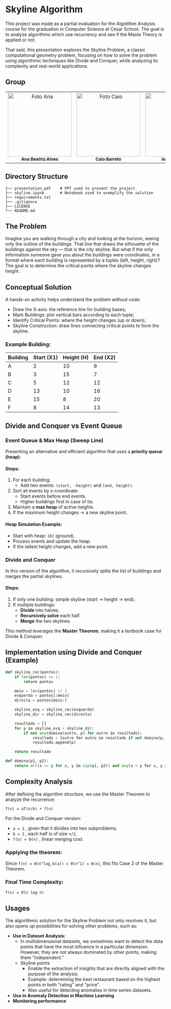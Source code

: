 # Skyline Algorithm

This project was made as a partial evaluation for the Algotithm Analysis course for the graduation in Computer Science at Cesar School. The goal is to analyze algorithms which use recurrency and see if the Maste Theory is applied or not. 

That said, this presentation explores the Skyline Problem, a classic computational geometry problem, focusing on how to solve the problem using algorithmic techniques like Divide and Conquer, while analyzing its complexity and real-world applications.

## Group
<table align="center">
	<tr>
		<td align="center">
			<a href="https://github.com/anabxalves">
				<img src="https://avatars.githubusercontent.com/u/108446826?v=4" width="200px;" alt="Foto Ana"/><br>
				<sub>
					<b>Ana Beatriz Alves</b>
				</sub>
			</a>
		</td>
		<td align="center">
			<a href="https://github.com/Caiobadv">
				<img src="https://avatars.githubusercontent.com/u/117755420?v=4" width="200px;" alt="Foto Caio"/><br>
				<sub>
					<b>Caio Barreto</b>
				</sub>
			</a>
		</td>
		<td align="center">
			<a href="https://github.com/bela975">
				<img src="https://avatars.githubusercontent.com/u/113048987?v=4" width="200px;" alt="Foto Isabela"/><br>
				<sub>
					<b>Isabela Spinelli</b>
				</sub>
			</a>
		</td>
		<td align="center">
			<a href="https://github.com/MaluArr">
				<img src="https://avatars.githubusercontent.com/u/99887403?v=4" width="200px;" alt="Foto Maria Luisa"/><br>
				<sub>
					<b>Maria Luísa</b>
				</sub>
			</a>
		</td>
		<td align="center">
			<a href="https://github.com/VictorHTenorio">
				<img src="https://avatars.githubusercontent.com/u/101901740?v=4" width="200px;" alt="Foto Victor"/><br>
				<sub>
					<b>Victor Hora</b>
				</sub>
			</a>
		</td>
	</tr>
</table>

## Directory Structure

	├── presentation.pdf	# PPT used to present the project
	├── skyline.ipynb		# Notebook used to exemplify the solution
	├── requirements.txt
	├── .gitignore
	├── LICENSE
	└── README.md

## The Problem
Imagine you are walking through a city and looking at the horizon, seeing only the outline of the buildings. That line that draws the silhouette of the buildings against the sky — that is the city skyline.
But what if the only information someone gave you about the buildings were coordinates, in a format where each building is represented by a tuples (left, height, right)? The goal is to determine the critical points where the skyline changes height.

## Conceptual Solution
A hands-on activity helps understand the problem without code:
- Draw the X-axis: the reference line for building bases;
- Mark Buildings: plot vertical bars according to each tuple;
- Identify Critical Points: where the height changes (up or down);
- Skyline Construction: draw lines connecting critical points to form the skyline.

### Example Building:

| Building | Start (X1) | Height (H) | End (X2) |
|----------|------------|------------|----------|
| A        | 2          | 10         | 9        |
| B        | 3          | 15         | 7        |
| C        | 5          | 12         | 12       |
| D        | 13         | 10         | 16       |
| E        | 15         | 8          | 20       |
| F        | 8          | 14         | 13       |

## Divide and Conquer vs Event Queue

### Event Queue & Max Heap (Sweep Line)

Presenting an alternative and efficient algorithm that uses a **priority queue (heap)**:

#### Steps:
1. For each building:
	- Add two events: `(start, -height)` and `(end, height)`.
2. Sort all events by x-coordinate:
	- Start events before end events.
	- Higher buildings first in case of tie.
3. Maintain a **max heap** of active heights.
4. If the maximum height changes → a new skyline point.

#### Heap Simulation Example:
- Start with heap: `[0]` (ground).
- Process events and update the heap.
- If the tallest height changes, add a new point.

### Divide and Conquer

In this version of the algorithm, it recursively splits the list of buildings and merges the partial skylines.

#### Steps:
1. If only one building: simple skyline (start → height → end).
2. If multiple buildings:
	- **Divide** into halves.
	- **Recursively solve** each half.
	- **Merge** the two skylines.

This method leverages the **Master Theorem**, making it a textbook case for Divide & Conquer.

## Implementation using Divide and Conquer (Example)

```python
def skyline_rec(pontos):
	if len(pontos) <= 1:
		return pontos

	meio = len(pontos) // 2
	esquerda = pontos[:meio]
	direita = pontos[meio:]

	skyline_esq = skyline_rec(esquerda)
	skyline_dir = skyline_rec(direita)

	resultado = []
	for p in skyline_esq + skyline_dir:
		if not any(domina(outro, p) for outro in resultado):
			resultado = [outro for outro in resultado if not domina(p, outro)]
			resultado.append(p)

	return resultado

def domina(p1, p2):
	return all(x <= y for x, y in zip(p1, p2)) and any(x < y for x, y in zip(p1, p2))
```

## Complexity Analysis

After defining the algorithm structure, we use the Master Theorem to analyze the recurrence:

`T(n) = aT(n/b) + f(n)`

For the Divide and Conquer version:

- `a = 2` , given that it divides into two subproblems;
- `b = 2` , each half is of size `n/2`,
- `f(n) = Θ(n)` , linear merging cost.

### Applying the theorem:

Since `f(n) = Θ(n^log_b(a)) = Θ(n^1) = Θ(n)`, this fits Case 2 of the Master Theorem.

### Final Time Complexity:
`T(n) = Θ(n log n)`

## Usages

The algorithmic solution for the Skyline Problem not only resolves it, but also opens up possibilities for solving other problems, such as:

- **Use in Dataset Analysis:**
	- In multidimensional datasets, we sometimes want to detect the data points that have the most influence in a particular dimension. However, they are not always dominated by other points, making them "independent."
	- Skyline points
		- Enable the extraction of insights that are directly aligned with the purpose of the analysis.
		- Example: determining the best restaurant based on the highest points in both "rating" and "price".
		- Also useful for detecting anomalies in time series datasets.
- **Use in Anomaly Detection in Machine Learning**  
- **Monitoring performance**